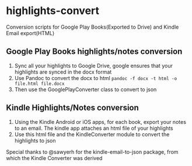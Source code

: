 # highlights-convert

Conversion scripts for Google Play Books(Exported to Drive) and Kindle Email export(HTML)

## Google Play Books highlights/notes conversion

1. Sync all your highlights to Google Drive, google ensures that your highlights are synced in the docx format
2. Use Pandoc to convert the docx to html
    `pandoc -f docx -t html -o file.html file.docx`
3. Then use the GooglePlayConverter class to convert to json


## Kindle Highlights/Notes conversion

1. Using the Kindle Android or iOS apps, for each book, export your notes to an email. The kindle app attaches an html file of your highlights
2. Use this html file and the KindleConverter module to convert the highlights to json

Special thanks to @sawyerh for the kindle-email-to-json package, from which the Kindle Converter was derived
